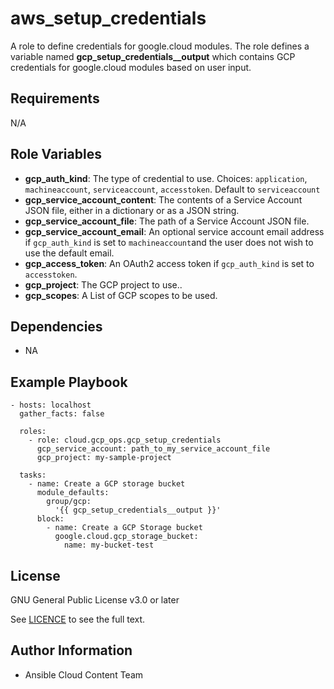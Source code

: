 # aws_setup_credentials

A role to define credentials for google.cloud modules. The role defines a variable named **gcp_setup_credentials\_\_output** which contains GCP credentials for google.cloud modules based on user input.

## Requirements

N/A

## Role Variables

- **gcp_auth_kind**: The type of credential to use. Choices: ``application``, ``machineaccount``, ``serviceaccount``, ``accesstoken``. Default to ``serviceaccount``
- **gcp_service_account_content**: The contents of a Service Account JSON file, either in a dictionary or as a JSON string.
- **gcp_service_account_file**: The path of a Service Account JSON file.
- **gcp_service_account_email**: An optional service account email address if ``gcp_auth_kind`` is set to ``machineaccount``and the user does not wish to use the default email.
- **gcp_access_token**: An OAuth2 access token if ``gcp_auth_kind`` is set to ``accesstoken``.
- **gcp_project**: The GCP project to use..
- **gcp_scopes**: A List of GCP scopes to be used.


## Dependencies

- NA

## Example Playbook

    - hosts: localhost
      gather_facts: false

      roles:
        - role: cloud.gcp_ops.gcp_setup_credentials
          gcp_service_account: path_to_my_service_account_file
          gcp_project: my-sample-project

      tasks:
        - name: Create a GCP storage bucket
          module_defaults:
            group/gcp:
              '{{ gcp_setup_credentials__output }}'
          block:
            - name: Create a GCP Storage bucket
              google.cloud.gcp_storage_bucket:
                name: my-bucket-test

## License

GNU General Public License v3.0 or later

See [LICENCE](https://github.com/ansible-collections/cloud.aws_troubleshooting/blob/main/LICENSE) to see the full text.

## Author Information

- Ansible Cloud Content Team
